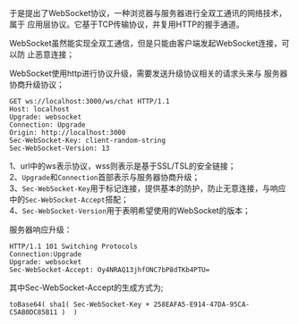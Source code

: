 于是提出了WebSocket协议，一种浏览器与服务器进行全双工通讯的网络技术，属于
应用层协议。它基于TCP传输协议，并复用HTTP的握手通道。  

WebSocket虽然能实现全双工通信，但是只能由客户端发起WebSocket连接，可以防
止恶意连接；

WebSocket使用http进行协议升级，需要发送升级协议相关的请求头来与
服务器协商升级协议；
```
GET ws://localhost:3000/ws/chat HTTP/1.1
Host: localhost
Upgrade: websocket
Connection: Upgrade
Origin: http://localhost:3000
Sec-WebSocket-Key: client-random-string
Sec-WebSocket-Version: 13
```
1、url中的ws表示协议，wss则表示是基于SSL/TSL的安全链接；  
2、`Upgrade`和`Connection`首部表示与服务器协商升级；  
3、`Sec-WebSocket-Key`用于标记连接，提供基本的防护，防止无意连接，与响应
中的`Sec-WebSocket-Accept`搭配；  
4、`Sec-WebSocket-Version`用于表明希望使用的WebSocket的版本；  

服务器响应升级：
```
HTTP/1.1 101 Switching Protocols
Connection:Upgrade
Upgrade: websocket
Sec-WebSocket-Accept: Oy4NRAQ13jhfONC7bP8dTKb4PTU=
```
其中Sec-WebSocket-Accept的生成方式为;
```
toBase64( sha1( Sec-WebSocket-Key + 258EAFA5-E914-47DA-95CA-C5AB0DC85B11 )  )
```
